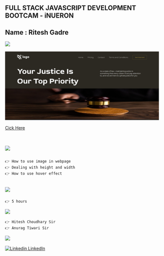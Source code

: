 ## FULL STACK JAVASCRIPT DEVELOPMENT BOOTCAM - iNUERON

## Name : Ritesh Gadre

![](https://img.shields.io/badge/Project%203-Deployed-green)

![](./images/Project3.jpg)

[Cick Here](https://ritesh-food-restaurant-home-page.netlify.app/)

# ![](https://img.shields.io/badge/-Learnings-orange)

```
👉 How to use image in webpage
👉 Dealing with height and width
👉 How to use hover effect
```

## ![](https://img.shields.io/badge/-Time%20Taken-orange)
```
👉 5 hours
```

![](https://img.shields.io/badge/-Speacial%20Thanks-orange)
```
👉 Hitesh Choudhary Sir
👉 Anurag Tiwari Sir
```

![](https://img.shields.io/badge/-Connect%20with%20me-blue)

[![Linkedin](https://i.stack.imgur.com/gVE0j.png) LinkedIn](https://www.linkedin.com/in/ritesh-gadre-80a0a9188/)
